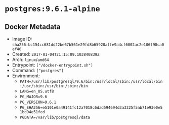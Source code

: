 # `postgres:9.6.1-alpine`

## Docker Metadata

- Image ID: `sha256:bc154cc681dd22be67b561e29fd8b65920affe9a4cf6002ac2e106f98ca0ef40`
- Created: `2017-01-04T21:15:09.103840839Z`
- Arch: `linux`/`amd64`
- Entrypoint: `["/docker-entrypoint.sh"]`
- Command: `["postgres"]`
- Environment:
  - `PATH=/usr/lib/postgresql/9.6/bin:/usr/local/sbin:/usr/local/bin:/usr/sbin:/usr/bin:/sbin:/bin`
  - `LANG=en_US.utf8`
  - `PG_MAJOR=9.6`
  - `PG_VERSION=9.6.1`
  - `PG_SHA256=e5101e0a49141fc12a7018c6dad594694d3a3325f5ab71e93e0e51bd94e51fcd`
  - `PGDATA=/var/lib/postgresql/data`
